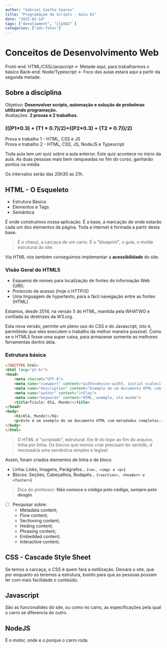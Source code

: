 ```yaml
---
author: "Gabriel Coelho Soares"
title: "Programaçao de Scripts - Aula 01"
date: "2025-02-14"
tags: ["development", "ilp502" ]
categories: ["ads-fatec"]
---
```


# Conceitos de Desenvolvimento Web

Front-end: HTML/CSS/Javascript <- Metade aqui, para trabalharmos o básico
Back-end: Node/Typescript <- Foco das aulas estará aqui a partir da
segunda metade.

## Sobre a disciplina

Objetivo: **Desenvolver scripts, automação e solução de probelmas
utilizando programação.** \
Avaliações: **2 provas e 2 trabalhos**.

### (((P1\*0.3) + (T1 \* 0.7)/2)+((P2\*0.3) + (T2 \* 0.7))/2)

Prova e trabalho 1 - HTML, CSS e JS \
Prova e trabalho 2 - HTML, CSS, JS, NodeJS e Typescript

Toda aula tem um quiz sobre a aula anterior. Este quiz acontece no início da aula.
As duas pessoas mais bem ranqueadas no fim do curso, ganharão pontos na média.

Os intervalos serão das 20h30 às 21h.

## HTML - O Esqueleto

- Estrutura Básica
- Elementos e Tags
- Semântica

É onde construímos nossa aplicação. É a base, a marcação de onde estarão
cada um dos elementos da página. Toda a internet é formada a partir desta
base.  

> É o chassi, a carcaça de um carro. É o "blueprint", o guia, o molde
estrutural do site.

Via HTML nós também conseguimos implementar a **acessibilidade** do site.

### Visão Geral do HTML5

- Esquema de nomes para localização de fontes do informação Web (URI);
- Protocolo de acesso (hoje o HTTP/S)
- Uma linguagem de hypertexto, para a fácil navegação entre as fontes (HTML)

Estamos, desde 2014, na versão 5 do HTML, mantida pela WHATWG e confiada
às diretrizes da W3.org.

Esta nova versão, permite um pleno uso do CSS e do Javascript, isto é,
permitindo que eles executem o trabalho da melhor maneira possível.
Como se o HTML5 fosse uma super caixa, para armazenar somente as
melhores ferramentas dentro dela.

### Estrutura básica

```html
<!DOCTYPE html>
<html lang="pt-br">
<head>
    <meta charset="UTF-8">
    <meta name="viewport" content="width=device-width, initial-scale=1.0">
    <meta name="description" content="Exemplo de um documento HTML com metadados completos">
    <meta name="author" content="JrEloy">
    <meta name="keywords" content="HTML, exemplo, olá mundo">
    <title>Titulo: Olá, Mundo!</title>
</head>
<body>
    <h1>Olá, Mundo!</h1>
    <p>Este é um exemplo de um documento HTML com metadados completos.</p>
</body>
</html>
```

> O HTML é "scriptado", estrutural. Ele lê do topo ao fim do arquivo,
linha por linha. Os blocos que iremos criar precisam ter sentido,
é necessária uma semântica simples e legível.

Assim, foram criados elementos de linha e de bloco.

- Linha: Links, Imagens, Parágrafos... (`<a>, <img> e <p>`)
- Blocos: Seções, Cabeçalhos, Rodapés... (`<section>, <header> e <footer>`)

> Dica do professor: **Não comece o código pelo código,
sempre pelo desgin**

- [ ] Pesquisar sobre:
  - Metadata content;
  - Flow content;
  - Sectioning content;
  - Heding content;
  - Phrasing content;
  - Embedded content;
  - Interactive content;

## CSS - Cascade Style Sheet

Se temos a carcaça, o CSS é quem fará a estilização. Deixará o site,
que por enquanto só teremos a estrutura, bonito para que as pessoas
possam ler com mais facilidade o conteúdo.

## Javascript

São as funcionalides do site, ou como no carro, as especificações
pela qual o carro se diferencia do outro.

## NodeJS

É o motor, onde e o porque o carro roda.
